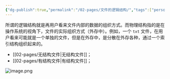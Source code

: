 ```yaml
---
{"dg-publish":true,"permalink":"/02-pages/文件的逻辑结构/","tags":["personal/blog","os/file"]}
---
```


所谓的逻辑结构就是再用户看来文件内部的数据的组织方式。而物理结构指的是在操作系统的视角下，文件的实际组织方式（外存中）。例如，一个 `txt` 文件，在用户看来可能就是一个单独的文件，但是在外存中，是分散在外存各种，通过一个索引结构组织起来的。
- [[02-pages/无结构文件\|无结构文件]]；
- [[02-pages/有结构文件\|有结构文件]]；

![image.png](https://yelanyanyu-img-bed.oss-cn-hangzhou.aliyuncs.com/img/blog/2024/10/20241017221759.png)
